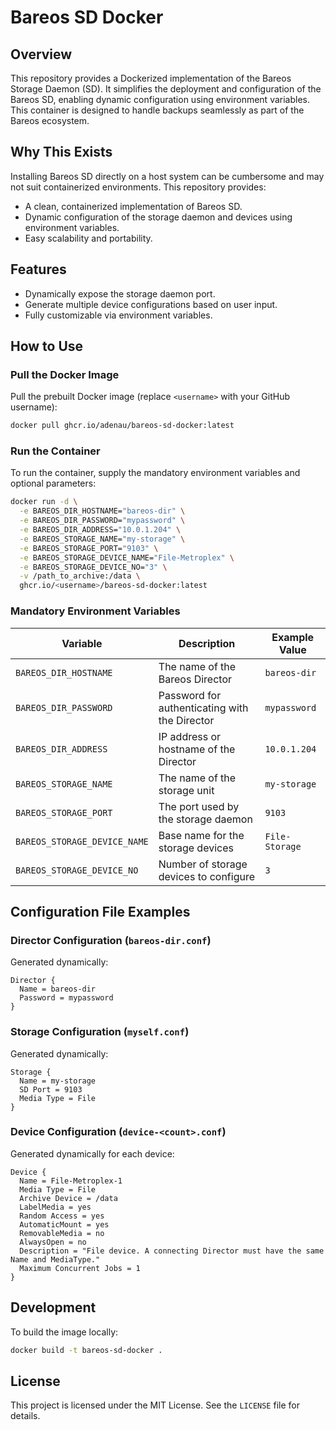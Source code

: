 # Bareos SD Docker

## Overview
This repository provides a Dockerized implementation of the Bareos Storage Daemon (SD). It simplifies the deployment and configuration of the Bareos SD, enabling dynamic configuration using environment variables. This container is designed to handle backups seamlessly as part of the Bareos ecosystem.

## Why This Exists
Installing Bareos SD directly on a host system can be cumbersome and may not suit containerized environments. This repository provides:

- A clean, containerized implementation of Bareos SD.
- Dynamic configuration of the storage daemon and devices using environment variables.
- Easy scalability and portability.

## Features
- Dynamically expose the storage daemon port.
- Generate multiple device configurations based on user input.
- Fully customizable via environment variables.

## How to Use

### Pull the Docker Image
Pull the prebuilt Docker image (replace `<username>` with your GitHub username):
```bash
docker pull ghcr.io/adenau/bareos-sd-docker:latest
```

### Run the Container
To run the container, supply the mandatory environment variables and optional parameters:
```bash
docker run -d \
  -e BAREOS_DIR_HOSTNAME="bareos-dir" \
  -e BAREOS_DIR_PASSWORD="mypassword" \
  -e BAREOS_DIR_ADDRESS="10.0.1.204" \
  -e BAREOS_STORAGE_NAME="my-storage" \
  -e BAREOS_STORAGE_PORT="9103" \
  -e BAREOS_STORAGE_DEVICE_NAME="File-Metroplex" \
  -e BAREOS_STORAGE_DEVICE_NO="3" \
  -v /path_to_archive:/data \
  ghcr.io/<username>/bareos-sd-docker:latest
```

### Mandatory Environment Variables
| Variable                 | Description                                    | Example Value       |
|--------------------------|------------------------------------------------|---------------------|
| `BAREOS_DIR_HOSTNAME`    | The name of the Bareos Director               | `bareos-dir`        |
| `BAREOS_DIR_PASSWORD`    | Password for authenticating with the Director | `mypassword`        |
| `BAREOS_DIR_ADDRESS`     | IP address or hostname of the Director        | `10.0.1.204`        |
| `BAREOS_STORAGE_NAME`    | The name of the storage unit                  | `my-storage`        |
| `BAREOS_STORAGE_PORT`    | The port used by the storage daemon           | `9103`              |
| `BAREOS_STORAGE_DEVICE_NAME` | Base name for the storage devices          | `File-Storage`    |
| `BAREOS_STORAGE_DEVICE_NO`  | Number of storage devices to configure      | `3`                 |

## Configuration File Examples

### Director Configuration (`bareos-dir.conf`)
Generated dynamically:
```plaintext
Director {
  Name = bareos-dir
  Password = mypassword
}
```

### Storage Configuration (`myself.conf`)
Generated dynamically:
```plaintext
Storage {
  Name = my-storage
  SD Port = 9103
  Media Type = File
}
```

### Device Configuration (`device-<count>.conf`)
Generated dynamically for each device:
```plaintext
Device {
  Name = File-Metroplex-1
  Media Type = File
  Archive Device = /data
  LabelMedia = yes
  Random Access = yes
  AutomaticMount = yes
  RemovableMedia = no
  AlwaysOpen = no
  Description = "File device. A connecting Director must have the same Name and MediaType."
  Maximum Concurrent Jobs = 1
}
```

## Development
To build the image locally:
```bash
docker build -t bareos-sd-docker .
```

## License
This project is licensed under the MIT License. See the `LICENSE` file for details.

